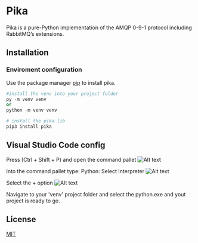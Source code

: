 # Pika

Pika is a pure-Python implementation of the AMQP 0-9-1 protocol including RabbitMQ’s extensions.

## Installation
### Enviroment configuration

Use the package manager [pip](https://pip.pypa.io/en/stable/) to install pika.

```python
#install the venv into your project folder
py -m venv venv 
or 
python -m venv venv

# install the pika lib
pip3 install pika

```

## Visual Studio Code config

Press (Ctrl + Shift + P) and open the command pallet
![Alt text](https://imgur.com/hAOpxNP)

Into the command pallet type: Python: Select Interpreter
![Alt text](https://imgur.com/a/KHasCuD)

Select the + option
![Alt text](https://imgur.com/2SxFmEU)

Navigate to your 'venv' project folder and select the python.exe and yout project is ready to go.

## License

[MIT](https://choosealicense.com/licenses/mit/)
